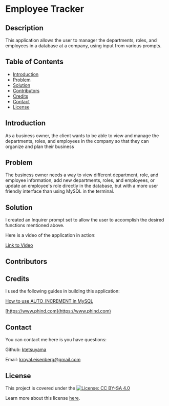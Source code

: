 # Employee Tracker

## Description

This application allows the user to manager the departments, roles, and employees in a database at a company, using input from various prompts.

## Table of Contents

- [Introduction](#introduction)
- [Problem](#problem)
- [Solution](#solution)
- [Contributors](#contributors)
- [Credits](#credits)
- [Contact](#contact)
- [License](#license)

## Introduction

As a business owner, the client wants to be able to view and manage the departments, roles, and employees in the company so that they can organize and plan their business

## Problem

The business owner needs a way to view different department, role, and employee information, add new departments, roles, and employees, or update an employee's role directly in the database, but with a more user friendly interface than using MySQL in the terminal.

## Solution

I created an Inquirer prompt set to allow the user to accomplish the desired functions mentioned above.

Here is a video of the application in action:

[Link to Video]()

## Contributors

## Credits

I used the following guides in building this application:

[How to use AUTO_INCREMENT in MySQL](https://dev.mysql.com/doc/refman/8.0/en/example-auto-increment.html)

[https://www.phind.com](https://www.phind.com)

## Contact

You can contact me here is you have questions:

Github: [ktetsuyama](https://github.com/ktetsuyama)

Email: [kroyal.eisenberg@gmail.com](mailto:kroyal.eisenberg@gmail.com)

## License

This project is covered under the [![License: CC BY-SA  4.0](https://licensebuttons.net/l/by-sa/4.0/80x15.png)](https://creativecommons.org/licenses/by-sa/4.0/)

Learn more about this license [here](https://creativecommons.org/licenses/by-sa/4.0/).
